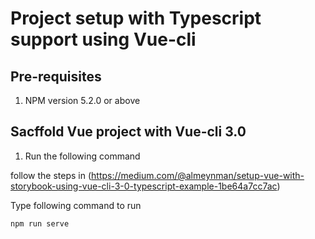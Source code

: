 
# Project setup with Typescript support using Vue-cli

## Pre-requisites
1) NPM version 5.2.0 or above


## Sacffold Vue project with Vue-cli 3.0

1) Run the following command 

follow the steps in
(https://medium.com/@almeynman/setup-vue-with-storybook-using-vue-cli-3-0-typescript-example-1be64a7cc7ac)

Type following command to run

```
npm run serve
```
